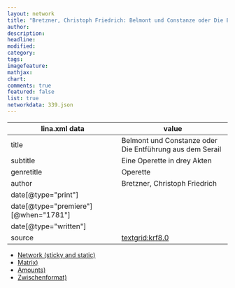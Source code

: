 ```yaml
---
layout: network
title: "Bretzner, Christoph Friedrich: Belmont und Constanze oder Die Entführung aus dem Serail (1781)"
author:
description:
headline:
modified:
category:
tags:
imagefeature: 
mathjax: 
chart: 
comments: true
featured: false
list: true
networkdata: 339.json
---
```

lina.xml data  | value
------------- | -------------
title|Belmont und Constanze oder Die Entführung aus dem Serail
subtitle|Eine Operette in drey Akten
genretitle|Operette
author|Bretzner, Christoph Friedrich
date[@type="print"]|
date[@type="premiere"][@when="1781"]|
date[@type="written"]|
source|[textgrid:krf8.0](https://textgridlab.org/1.0/tgcrud-public/rest/textgrid:krf8.0/data)



* [Network (sticky and static)](/linas/network339)
* [Matrix)](/linas/matrix339)
* [Amounts)](/linas/amount339)
* [Zwischenformat)](/linas/lina339 )
